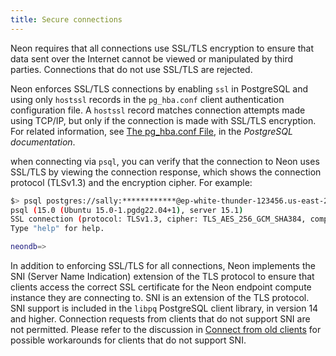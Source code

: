 ```yaml
---
title: Secure connections
---
```


Neon requires that all connections use SSL/TLS encryption to ensure that data sent over the Internet cannot be viewed or manipulated by third parties. Connections that do not use SSL/TLS are rejected. 

Neon enforces SSL/TLS connections by enabling  `ssl` in PostgreSQL and using only `hostssl` records in the `pg_hba.conf` client authentication configuration file. A `hostssl` record matches connection attempts made using TCP/IP, but only if the connection is made with SSL/TLS encryption. For related information, see [The pg_hba.conf File](https://www.postgresql.org/docs/current/auth-pg-hba-conf.html), in the _PostgreSQL documentation_.

when connecting via `psql`, you can verify that the connection to Neon uses SSL/TLS by viewing the connection response, which shows the connection protocol (TLSv1.3) and the encryption cipher. For example:

```bash
$> psql postgres://sally:************@ep-white-thunder-123456.us-east-2.aws.neon.tech/neondb
psql (15.0 (Ubuntu 15.0-1.pgdg22.04+1), server 15.1)
SSL connection (protocol: TLSv1.3, cipher: TLS_AES_256_GCM_SHA384, compression: off)
Type "help" for help.

neondb=>
```

In addition to enforcing SSL/TLS for all connections, Neon implements the SNI (Server Name Indication) extension of the TLS protocol to ensure that clients access the correct SSL certificate for the Neon endpoint compute instance they are connecting to. SNI is an extension of the TLS protocol. SNI support is included in the `libpq` PostgreSQL client library, in version 14 and higher. Connection requests from clients that do not support SNI are not permitted. Please refer to the discussion in [Connect from old clients](../../https://neon.tech/docs/connect/connectivity-issues/) for possible workarounds for clients that do not support SNI.
